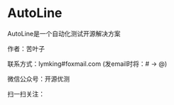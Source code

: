 # AutoLine

AutoLine是一个自动化测试开源解决方案

作者：苦叶子

联系方式：lymking#foxmail.com   (发email时将：# -> @)

微信公众号：开源优测

扫一扫关注：

